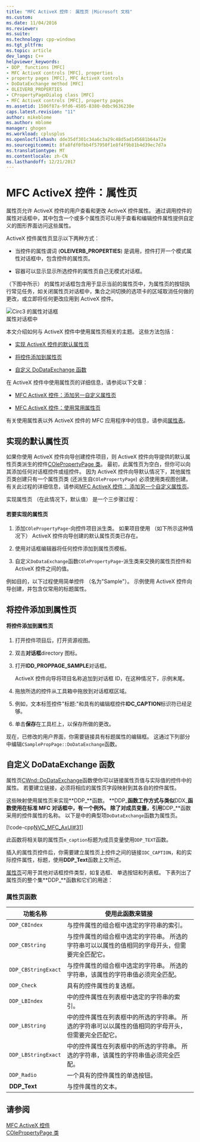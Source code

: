 ```yaml
---
title: "MFC ActiveX 控件： 属性页 |Microsoft 文档"
ms.custom: 
ms.date: 11/04/2016
ms.reviewer: 
ms.suite: 
ms.technology: cpp-windows
ms.tgt_pltfrm: 
ms.topic: article
dev_langs: C++
helpviewer_keywords:
- DDP_ functions [MFC]
- MFC ActiveX controls [MFC], properties
- property pages [MFC], MFC ActiveX controls
- DoDataExchange method [MFC]
- OLEIVERB_PROPERTIES
- CPropertyPageDialog class [MFC]
- MFC ActiveX controls [MFC], property pages
ms.assetid: 1506f87a-9fd6-4505-8380-0dbc9636230e
caps.latest.revision: "11"
author: mikeblome
ms.author: mblome
manager: ghogen
ms.workload: cplusplus
ms.openlocfilehash: dde35df301c34a6c3a29c48d5ad145681b64a72e
ms.sourcegitcommit: 8fa8fdf0fbb4f57950f1e8f4f9b81b4d39ec7d7a
ms.translationtype: MT
ms.contentlocale: zh-CN
ms.lasthandoff: 12/21/2017
---
```

# <a name="mfc-activex-controls-property-pages"></a>MFC ActiveX 控件：属性页
属性页允许 ActiveX 控件的用户查看和更改 ActiveX 控件属性。 通过调用控件的属性对话框中，其中包含一个或多个属性页可以用于查看和编辑控件属性提供自定义的图形界面访问这些属性。  
  
 ActiveX 控件属性页显示以下两种方式：  
  
-   当控件的属性谓词 (**OLEIVERB_PROPERTIES**) 是调用，控件打开一个模式属性对话框中，包含控件的属性页。  
  
-   容器可以显示显示所选控件的属性页自己无模式对话框。  
  
 （下图中所示） 的属性对话框包含用于显示当前的属性页中，为属性页的按钮执行常见任务，如关闭属性页对话框中，集合之间切换的选项卡的区域取消任何做的更改，或立即将任何更改应用到 ActiveX 控件。  
  
 ![Circ3 的属性对话框](../mfc/media/vc373i1.gif "vc373i1")  
属性对话框中  
  
 本文介绍如何与 ActiveX 控件中使用属性页相关的主题。 这些方法包括：  
  
-   [实现 ActiveX 控件的默认属性页](#_core_implementing_the_default_property_page)  
  
-   [将控件添加到属性页](#_core_adding_controls_to_a_property_page)  
  
-   [自定义 DoDataExchange 函数](#_core_customizing_the_dodataexchange_function)  
  
 在 ActiveX 控件中使用属性页的详细信息，请参阅以下文章：  
  
-   [MFC ActiveX 控件：添加另一自定义属性页](../mfc/mfc-activex-controls-adding-another-custom-property-page.md)  
  
-   [MFC ActiveX 控件：使用常用属性页](../mfc/mfc-activex-controls-using-stock-property-pages.md)  
  
 有关使用属性表以外 ActiveX 控件的 MFC 应用程序中的信息，请参阅[属性表](../mfc/property-sheets-mfc.md)。  
  
##  <a name="_core_implementing_the_default_property_page"></a>实现的默认属性页  
 如果你使用 ActiveX 控件向导创建控件项目，则 ActiveX 控件向导提供的默认属性页类派生的控件[COlePropertyPage 类](../mfc/reference/colepropertypage-class.md)。 最初，此属性页为空白，但你可以向其添加任何对话框控件或组控件。 因为 ActiveX 控件向导默认情况下，其他属性页类创建只有一个属性页类 (还派生自`COlePropertyPage`) 必须使用类视图创建。 有关此过程的详细信息，请参阅[MFC ActiveX 控件： 添加另一个自定义属性页](../mfc/mfc-activex-controls-adding-another-custom-property-page.md)。  
  
 实现属性页 （在此情况下，默认值） 是一个三步骤过程：  
  
#### <a name="to-implement-a-property-page"></a>若要实现的属性页  
  
1.  添加`COlePropertyPage`-向控件项目派生类。 如果项目使用 （如下所示这种情况下） ActiveX 控件向导创建的默认属性页类已存在。  
  
2.  使用对话框编辑器将任何控件添加到属性页模板。  
  
3.  自定义`DoDataExchange`函数`COlePropertyPage`-派生类来交换的属性页控件和 ActiveX 控件之间的值。  
  
 例如目的，以下过程使用简单控件 （名为"Sample"）。 示例使用 ActiveX 控件向导创建，并包含仅常用的标题属性。  
  
##  <a name="_core_adding_controls_to_a_property_page"></a>将控件添加到属性页  
  
#### <a name="to-add-controls-to-a-property-page"></a>将控件添加到属性页  
  
1.  打开控件项目后，打开资源视图。  
  
2.  双击**对话框**directory 图标。  
  
3.  打开**IDD_PROPPAGE_SAMPLE**对话框。  
  
     ActiveX 控件向导将项目名称追加到对话框 ID，在这种情况下，示例末尾。  
  
4.  拖放所选的控件从工具箱中拖放到对话框框区域。  
  
5.  例如，文本标签控件"标题:"和具有的编辑框控件**IDC_CAPTION**标识符已经足够。  
  
6.  单击**保存**在工具栏上，以保存所做的更改。  
  
 现在，已修改的用户界面，你需要链接具有标题属性的编辑框。 这通过下列部分中编辑`CSamplePropPage::DoDataExchange`函数。  
  
##  <a name="_core_customizing_the_dodataexchange_function"></a>自定义 DoDataExchange 函数  
 属性页[CWnd::DoDataExchange](../mfc/reference/cwnd-class.md#dodataexchange)函数使你可以链接属性页值与实际值的控件中的属性。 若要建立链接，必须将相应的属性页字段映射到其各自的控件属性。  
  
 这些映射使用属性页来实现**DDP_**函数。 **DDP_**函数工作方式与类似**DDX_**函数使用在标准 MFC 对话框中，有一个例外。 除了对成员变量，引用**DDP_**函数采用的控件属性的名称。 以下是中的典型项`DoDataExchange`函数为属性页。  
  
 [!code-cpp[NVC_MFC_AxUI#31](../mfc/codesnippet/cpp/mfc-activex-controls-property-pages_1.cpp)]  
  
 此函数将相关联的属性页`m_caption`标题为成员变量使用`DDP_TEXT`函数。  
  
 插入的属性页控件后，你需要建立属性页上控件之间的链接`IDC_CAPTION`，和的实际控件属性，标题，使用**DDP_Text**函数上文所述。  
  
 [属性页](../mfc/reference/property-pages-mfc.md)可用于其他对话框控件类型，如复选框、 单选按钮和列表框。 下表列出了属性页的整个集**DDP_**函数和它们的用途：  
  
### <a name="property-page-functions"></a>属性页函数  
  
|功能名称|使用此函数来链接|  
|-------------------|-------------------------------|  
|`DDP_CBIndex`|与控件属性的组合框中选定的字符串的索引。|  
|`DDP_CBString`|与控件属性的组合框中选定的字符串。 所选的字符串可以以属性的值相同的字母开头，但需要完全匹配它。|  
|`DDP_CBStringExact`|与控件属性的组合框中选定的字符串。 所选的字符串，该属性的字符串值必须完全匹配。|  
|`DDP_Check`|具有的控件属性的复选框。|  
|`DDP_LBIndex`|中的控件属性在列表框中选定的字符串的索引。|  
|`DDP_LBString`|中的控件属性在列表框中的所选的字符串。 所选的字符串可以以属性的值相同的字母开头，但需要完全匹配它。|  
|`DDP_LBStringExact`|中的控件属性在列表框中的所选的字符串。 所选的字符串，该属性的字符串值必须完全匹配。|  
|`DDP_Radio`|一个具有的控件属性的单选按钮。|  
|**DDP_Text**|与控件属性的文本。|  
  
## <a name="see-also"></a>请参阅  
 [MFC ActiveX 控件](../mfc/mfc-activex-controls.md)   
 [COlePropertyPage 类](../mfc/reference/colepropertypage-class.md)
